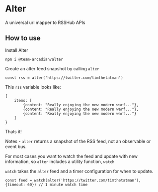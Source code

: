 # Alter

A universal url mapper to RSSHub APIs

## How to use

Install Alter

`npm i @team-arcadian/alter`

Create an alter feed snapshot by calling `alter`

```
const rss = alter('https://twitter.com/timthetatman')
```

This `rss` variable looks like:

```
{
    items: [
        {content: "Really enjoying the new modern warf..."},
        {content: "Really enjoying the new modern warf..."},
        {content: "Really enjoying the new modern warf..."}
    ]
}
```

Thats it!

Notes - `alter` returns a snapshot of the RSS feed, not an observable or event bus.

For most cases you want to watch the feed and update with new information, so `alter` includes a utility function, `watch`

`watch` takes the `alter` feed and a timer configuration for when to update.

```
const feed = watch(alter('https://twitter.com/timthetatman'), {timeout: 60}) // 1 minute watch time
```
